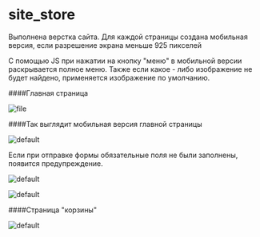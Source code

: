 # site_store

Выполнена верстка сайта. Для каждой страницы создана мобильная версия, если разрешение экрана меньше 925 пикселей

С помощью JS при нажатии на кнопку "меню" в мобильной версии раскрывается полное меню. Также если какое - либо изображение не будет найдено, применяется изображение по умолчанию.



####Главная страница

![file](https://cloud.githubusercontent.com/assets/21073484/21183293/d7f572c2-c239-11e6-8239-c0baa42ad677.png)

>     

####Так выглядит мобильная версия главной страницы

![default](https://cloud.githubusercontent.com/assets/21073484/21183458/9af4c174-c23a-11e6-8f75-2fac36e0f9cd.png)

Если при отправке формы обязательные поля не были заполнены, появится предупреждение.

![default](https://cloud.githubusercontent.com/assets/21073484/21186437/4476e0b8-c247-11e6-9817-83f27be0e53d.png)

![default](https://cloud.githubusercontent.com/assets/21073484/21186519/86d1b910-c247-11e6-9228-37a3ec64df33.png)

####Страница "корзины"

![default](https://cloud.githubusercontent.com/assets/21073484/21186584/c357db26-c247-11e6-94c1-ff4903545465.png)
